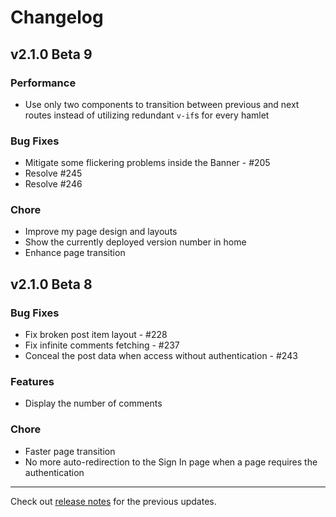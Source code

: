 # Changelog

## v2.1.0 Beta 9

### Performance

- Use only two components to transition between previous and next routes instead of utilizing redundant `v-if`s for every hamlet

### Bug Fixes

- Mitigate some flickering problems inside the Banner - #205
- Resolve #245
- Resolve #246

### Chore

- Improve my page design and layouts
- Show the currently deployed version number in home
- Enhance page transition

## v2.1.0 Beta 8

### Bug Fixes

- Fix broken post item layout - #228
- Fix infinite comments fetching - #237
- Conceal the post data when access without authentication - #243

### Features

- Display the number of comments

### Chore

- Faster page transition
- No more auto-redirection to the Sign In page when a page requires the authentication

---

Check out [release notes](https://github.com/paywteam/eodiro/releases) for the previous updates.

